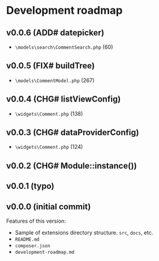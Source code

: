 # Development roadmap

## v0.0.6 (ADD# datepicker)

* `\models\search\CommentSearch.php` (60)


## v0.0.5 (FIX# buildTree)

* `\models\CommentModel.php` (267)


## v0.0.4 (CHG# listViewConfig)

* `\widgets\Comment.php` (138)


## v0.0.3 (CHG# dataProviderConfig)

* `\widgets\Comment.php` (124)


## v0.0.2 (CHG# Module::instance())


## v0.0.1 (typo)


## v0.0.0 (initial commit)

Features of this version:

* Sample of extensions directory structure. `src`, `docs`, etc.
* `README.md`
* `composer.json`
* `development-roadmap.md`
